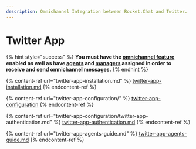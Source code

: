 ```yaml
---
description: Omnichannel Integration between Rocket.Chat and Twitter.
---
```


# Twitter App

{% hint style="success" %}
**You must have the **[**omnichannel feature**](https://docs.rocket.chat/guides/administration/settings/omnichannel-admins-guide#enable-omnichannel)** enabled as well as have **[**agents**](https://docs.rocket.chat/guides/omnichannel/agents)** and **[**managers**](https://docs.rocket.chat/guides/omnichannel/managers)** assigned in order to receive and send omnichannel messages.**
{% endhint %}

{% content-ref url="twitter-app-installation.md" %}
[twitter-app-installation.md](twitter-app-installation.md)
{% endcontent-ref %}

{% content-ref url="twitter-app-configuration/" %}
[twitter-app-configuration](twitter-app-configuration/)
{% endcontent-ref %}

{% content-ref url="twitter-app-configuration/twitter-app-authentication.md" %}
[twitter-app-authentication.md](twitter-app-configuration/twitter-app-authentication.md)
{% endcontent-ref %}

{% content-ref url="twitter-app-agents-guide.md" %}
[twitter-app-agents-guide.md](twitter-app-agents-guide.md)
{% endcontent-ref %}

